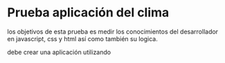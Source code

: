 # Prueba aplicación del clima


los objetivos de esta prueba es medir los conocimientos del desarrollador en javascript, css y html así como 
también su logica.


debe crear una aplicación utilizando 
